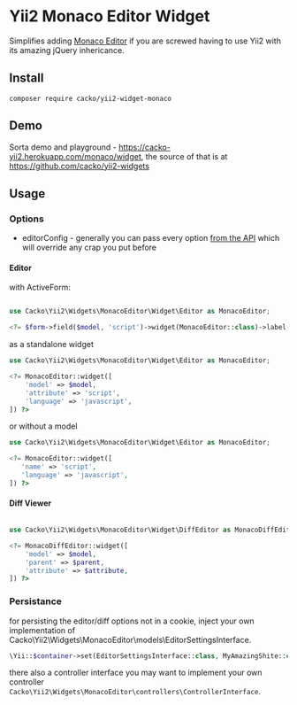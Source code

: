 # Yii2 Monaco Editor Widget

Simplifies adding [Monaco Editor](https://microsoft.github.io/monaco-editor/) if you are screwed having to use Yii2 with its amazing jQuery inhericance.

## Install
```Shell
composer require cacko/yii2-widget-monaco
```

## Demo
Sorta demo and playground - https://cacko-yii2.herokuapp.com/monaco/widget, the source of that is at https://github.com/cacko/yii2-widgets

## Usage

### Options

* editorConfig - generally you can pass every option [from the API](https://microsoft.github.io/monaco-editor/api/interfaces/monaco.editor.ieditorconstructionoptions.html) which will override any crap you put before


#### Editor
with ActiveForm:

```Php

use Cacko\Yii2\Widgets\MonacoEditor\Widget\Editor as MonacoEditor;

<?= $form->field($model, 'script')->widget(MonacoEditor::class)->label(t('Code')) ?>
 ```
 as a standalone widget
 
 ```php
 use Cacko\Yii2\Widgets\MonacoEditor\Widget\Editor as MonacoEditor;

 <?= MonacoEditor::widget([
     'model' => $model,
     'attribute' => 'script',
     'language' => 'javascript',
 ]) ?>
 ```
 or without a model
  ```php
 use Cacko\Yii2\Widgets\MonacoEditor\Widget\Editor as MonacoEditor;

 <?= MonacoEditor::widget([
     'name' => 'script',
     'language' => 'javascript',
 ]) ?>
 ```
 
 #### Diff Viewer
```Php

use Cacko\Yii2\Widgets\MonacoEditor\Widget\DiffEditor as MonacoDiffEditor;

<?= MonacoDiffEditor::widget([
    'model' => $model,
    'parent' => $parent,
    'attribute' => $attribute,
]) ?>
 ```
 
 ### Persistance
 
 for persisting the editor/diff options not in a cookie, inject your own implementation of Cacko\Yii2\Widgets\MonacoEditor\models\EditorSettingsInterface.
 
 ```php
\Yii::$container->set(EditorSettingsInterface::class, MyAmazingShite::class);
```
there also a controller interface you may want to implement your own controller `Cacko\Yii2\Widgets\MonacoEditor\controllers\ControllerInterface`. 
